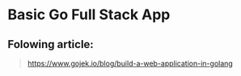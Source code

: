 # Basic Go Full Stack App

## Folowing article:
> https://www.gojek.io/blog/build-a-web-application-in-golang
